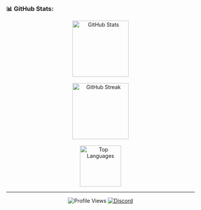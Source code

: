 ### 📊 GitHub Stats:

<div align="center">

  <img src="https://github-readme-stats.vercel.app/api?username=alireza009d&show_icons=true&include_all_commits=true&count_private=true&theme=dark&hide_border=false" height="150" alt="GitHub Stats" /> 
  <br><br>

  <img src="https://streak-stats.demolab.com?user=alireza009d&mode=daily&theme=dark&hide_border=false&border_radius=5" height="150" alt="GitHub Streak" /> 
  <br><br>

  <img src="https://github-readme-stats.vercel.app/api/top-langs?username=alireza009d&layout=compact&langs_count=5&theme=dark&hide_border=false" height="110" alt="Top Languages" />

</div>

---

<div align="center">

  <img src="https://komarev.com/ghpvc/?username=alireza009d&color=fe9b2a&style=for-the-badge" alt="Profile Views" /> 

  <a href="https://discord.com/users/727281344484212799">
    <img src="https://dcbadge.limes.pink/api/shield/727281344484212799?theme=gray" alt="Discord" />
  </a>

</div>


